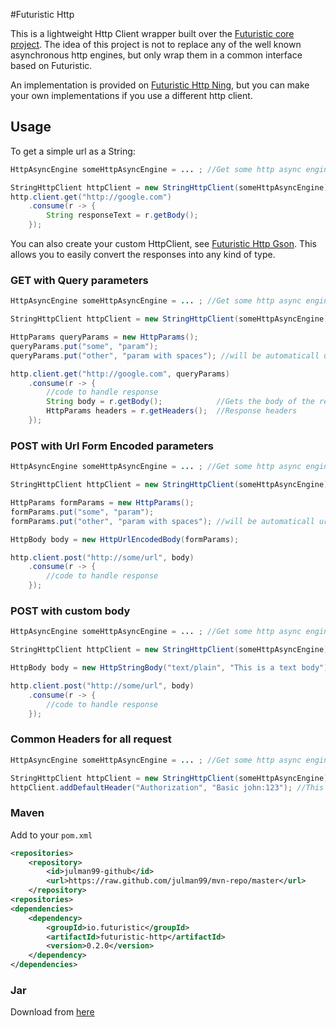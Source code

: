 #Futuristic Http

This is a lightweight Http Client wrapper built over the [Futuristic core project](../futuristic-core). The idea of this
project is not to replace any of the well known asynchronous http engines, but only wrap them in a common interface based
on Futuristic.

An implementation is provided on [Futuristic Http Ning](../futuristic-http-ning), but you can make your own implementations
if you use a different http client.

## Usage

To get a simple url as a String:  

```java
HttpAsyncEngine someHttpAsyncEngine = ... ; //Get some http async engine 

StringHttpClient httpClient = new StringHttpClient(someHttpAsyncEngine); //Create the actual http client
http.client.get("http://google.com")
    .consume(r -> {
        String responseText = r.getBody();
    });
```

You can also create your custom HttpClient, see [Futuristic Http Gson](../futuristic-http-gson). This allows you to
easily convert the responses into any kind of type.

### GET with Query parameters

```java
HttpAsyncEngine someHttpAsyncEngine = ... ; //Get some http async engine 

StringHttpClient httpClient = new StringHttpClient(someHttpAsyncEngine); //Create the actual http client

HttpParams queryParams = new HttpParams();
queryParams.put("some", "param");
queryParams.put("other", "param with spaces"); //will be automaticall url encoded

http.client.get("http://google.com", queryParams)
    .consume(r -> {
        //code to handle response
        String body = r.getBody();            //Gets the body of the response
        HttpParams headers = r.getHeaders();  //Response headers
    });
```

### POST with Url Form Encoded parameters

```java
HttpAsyncEngine someHttpAsyncEngine = ... ; //Get some http async engine 

StringHttpClient httpClient = new StringHttpClient(someHttpAsyncEngine); //Create the actual http client

HttpParams formParams = new HttpParams();
formParams.put("some", "param");
formParams.put("other", "param with spaces"); //will be automaticall url encoded

HttpBody body = new HttpUrlEncodedBody(formParams);

http.client.post("http://some/url", body)
    .consume(r -> {
        //code to handle response
    });
```

### POST with custom body

```java
HttpAsyncEngine someHttpAsyncEngine = ... ; //Get some http async engine 

StringHttpClient httpClient = new StringHttpClient(someHttpAsyncEngine); //Create the actual http client

HttpBody body = new HttpStringBody("text/plain", "This is a text body");

http.client.post("http://some/url", body)
    .consume(r -> {
        //code to handle response
    });
```

### Common Headers for all request

```java
HttpAsyncEngine someHttpAsyncEngine = ... ; //Get some http async engine 

StringHttpClient httpClient = new StringHttpClient(someHttpAsyncEngine); //Create the actual http client
httpClient.addDefaultHeader("Authorization", "Basic john:123"); //This header will be sent for all requests
```

### Maven
Add to your ```pom.xml```

```xml
<repositories>
    <repository>
        <id>julman99-github</id>
        <url>https://raw.github.com/julman99/mvn-repo/master</url>
    </repository>
<repositories>
<dependencies>
    <dependency>
        <groupId>io.futuristic</groupId>
        <artifactId>futuristic-http</artifactId>
        <version>0.2.0</version>
    </dependency>
</dependencies>
```
### Jar

Download from [here](https://github.com/julman99/mvn-repo/raw/master/com/github/julman99/futuristic/0.2.0/futuristic-http-0.2.0.jar)

